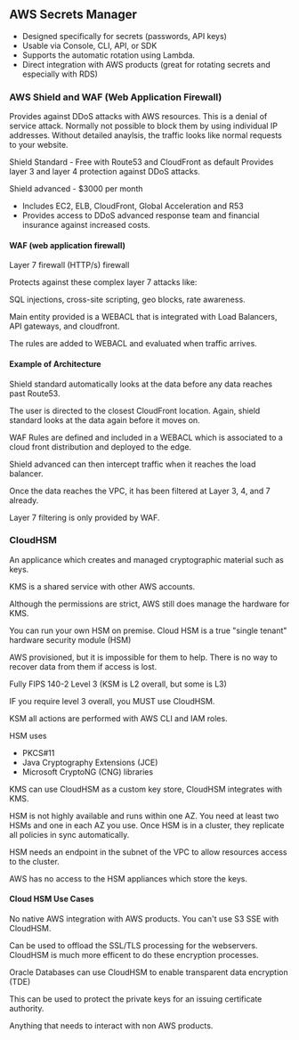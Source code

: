 ## AWS Secrets Manager
- Designed specifically for secrets (passwords, API keys)
- Usable via Console, CLI, API, or SDK
- Supports the automatic rotation using Lambda.
- Direct integration with AWS products (great for rotating secrets and especially with RDS)

### AWS Shield and WAF (Web Application Firewall)

Provides against DDoS attacks with AWS resources. This is a denial of
service attack. Normally not possible to block them by using individual
IP addresses. Without detailed anaylsis, the traffic looks like normal
requests to your website.

Shield Standard - Free with Route53 and CloudFront as default
Provides layer 3 and layer 4 protection against DDoS attacks.

Shield advanced - $3000 per month

- Includes EC2, ELB, CloudFront, Global Acceleration and R53
- Provides access to DDoS advanced response team and financial insurance
against increased costs.

#### WAF (web application firewall)

Layer 7 firewall (HTTP/s) firewall

Protects against these complex layer 7 attacks like:

SQL injections, cross-site scripting, geo blocks, rate awareness.

Main entity provided is a WEBACL that is integrated with Load Balancers,
API gateways, and cloudfront.

The rules are added to WEBACL and evaluated when traffic arrives.

#### Example of Architecture

Shield standard automatically looks at the data before any data reaches
past Route53.

The user is directed to the closest CloudFront location. Again, shield
standard looks at the data again before it moves on.

WAF Rules are defined and included in a WEBACL which is associated to a
cloud front distribution and deployed to the edge.

Shield advanced can then intercept traffic when it reaches the load balancer.

Once the data reaches the VPC, it has been filtered at Layer 3, 4, and 7
already.

Layer 7 filtering is only provided by WAF.

### CloudHSM

An applicance which creates and managed cryptographic material such as keys.

KMS is a shared service with other AWS accounts.

Although the permissions are strict, AWS still does manage the hardware for KMS.

You can run your own HSM on premise. Cloud HSM is a true "single tenant"
hardware security module (HSM)

AWS provisioned, but it is impossible for them to help. There is no way
to recover data from them if access is lost.

Fully FIPS 140-2 Level 3 (KSM is L2 overall, but some is L3)

IF you require level 3 overall, you MUST use CloudHSM.

KSM all actions are performed with AWS CLI and IAM roles.

HSM uses

- PKCS#11
- Java Cryptography Extensions (JCE)
- Microsoft CryptoNG (CNG) libraries

KMS can use CloudHSM as a custom key store, CloudHSM integrates with KMS.

HSM is not highly available and runs within one AZ. You need at least
two HSMs and one in each AZ you use. Once HSM is in a cluster, they
replicate all policies in sync automatically.

HSM needs an endpoint in the subnet of the VPC to allow resources access
to the cluster.

AWS has no access to the HSM appliances which store the keys.

#### Cloud HSM Use Cases

No native AWS integration with AWS products. You can't use S3 SSE with
CloudHSM.

Can be used to offload the SSL/TLS processing for the webservers. CloudHSM
is much more efficent to do these encryption processes.

Oracle Databases can use CloudHSM to enable transparent data encryption (TDE)

This can be used to protect the private keys for an issuing
certificate authority.

Anything that needs to interact with non AWS products.
